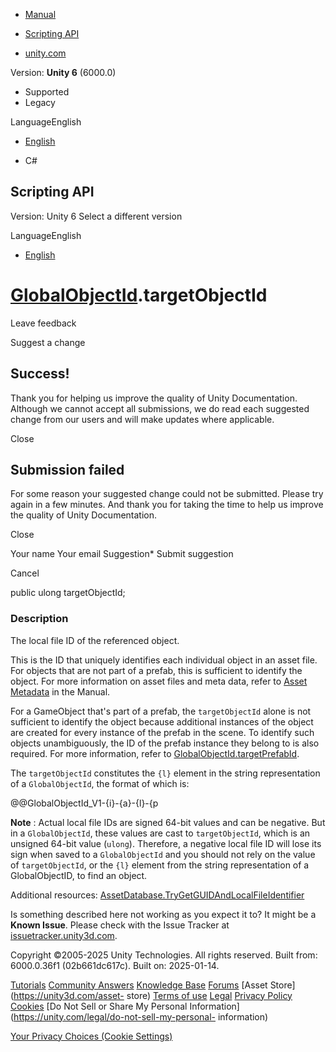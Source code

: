 [ ]()

  * [Manual](../Manual/index.html)
  * [Scripting API](../ScriptReference/index.html)

  * [unity.com](https://unity.com/)

Version: **Unity 6** (6000.0)

  * Supported
  * Legacy

LanguageEnglish

  * [English]()

  * C#

[ ](https://docs.unity3d.com)

## Scripting API

Version: Unity 6 Select a different version

LanguageEnglish

  * [English]()

#  [GlobalObjectId](GlobalObjectId.html).targetObjectId

Leave feedback

Suggest a change

## Success!

Thank you for helping us improve the quality of Unity Documentation. Although
we cannot accept all submissions, we do read each suggested change from our
users and will make updates where applicable.

Close

## Submission failed

For some reason your suggested change could not be submitted. Please <a>try
again</a> in a few minutes. And thank you for taking the time to help us
improve the quality of Unity Documentation.

Close

Your name Your email Suggestion* Submit suggestion

Cancel

[ ]()

public ulong targetObjectId;

### Description

The local file ID of the referenced object.

This is the ID that uniquely identifies each individual object in an asset
file. For objects that are not part of a prefab, this is sufficient to
identify the object. For more information on asset files and meta data, refer
to [ Asset Metadata](../Manual/AssetMetadata.html) in the Manual.  
  
For a GameObject that's part of a prefab, the `targetObjectId` alone is not
sufficient to identify the object because additional instances of the object
are created for every instance of the prefab in the scene. To identify such
objects unambiguously, the ID of the prefab instance they belong to is also
required. For more information, refer to
[GlobalObjectId.targetPrefabId](GlobalObjectId-targetPrefabId.html).  
  
The `targetObjectId` constitutes the `{l}` element in the string
representation of a `GlobalObjectId`, the format of which is:  
  
@@GlobalObjectId_V1-{i}-{a}-{l}-{p  
  
**Note** : Actual local file IDs are signed 64-bit values and can be negative.
But in a `GlobalObjectId`, these values are cast to `targetObjectId`, which is
an unsigned 64-bit value (`ulong`). Therefore, a negative local file ID will
lose its sign when saved to a `GlobalObjectId` and you should not rely on the
value of `targetObjectId`, or the `{l}` element from the string representation
of a GlobalObjectID, to find an object.  
  
Additional resources:
[AssetDatabase.TryGetGUIDAndLocalFileIdentifier](AssetDatabase.TryGetGUIDAndLocalFileIdentifier.html)

Is something described here not working as you expect it to? It might be a
**Known Issue**. Please check with the Issue Tracker at
[issuetracker.unity3d.com](https://issuetracker.unity3d.com).

Copyright ©2005-2025 Unity Technologies. All rights reserved. Built from:
6000.0.36f1 (02b661dc617c). Built on: 2025-01-14.

[Tutorials](https://unity3d.com/learn) [Community
Answers](https://answers.unity3d.com) [Knowledge
Base](https://support.unity3d.com/hc/en-us)
[Forums](https://forum.unity3d.com) [Asset Store](https://unity3d.com/asset-
store) [Terms of use](https://docs.unity3d.com/Manual/TermsOfUse.html)
[Legal](https://unity.com/legal) [Privacy
Policy](https://unity.com/legal/privacy-policy)
[Cookies](https://unity.com/legal/cookie-policy) [Do Not Sell or Share My
Personal Information](https://unity.com/legal/do-not-sell-my-personal-
information)

[Your Privacy Choices (Cookie Settings)](javascript:void\(0\);)

